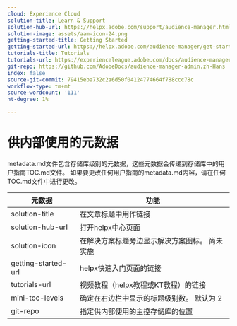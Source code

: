 ```yaml
---
cloud: Experience Cloud
solution-title: Learn & Support
solution-hub-url: https://helpx.adobe.com/support/audience-manager.html
solution-image: assets/aam-icon-24.png
getting-started-title: Getting Started
getting-started-url: https://helpx.adobe.com/audience-manager/get-started.html
tutorials-title: Tutorials
tutorials-url: https://experienceleague.adobe.com/docs/audience-manager-learn/tutorials/overview.html
git-repo: https://github.com/AdobeDocs/audience-manager-admin.zh-Hans
index: false
source-git-commit: 79415eba732c2a6d50f04124774664f788ccc78c
workflow-type: tm+mt
source-wordcount: '111'
ht-degree: 1%

---
```



# 供内部使用的元数据

metadata.md文件包含存储库级别的元数据，这些元数据会传递到存储库中的用户指南TOC.md文件。 如果要更改任何用户指南的metadata.md内容，请在任何TOC.md文件中进行更改。

| 元数据 | 功能 |
|--- |--- |
| solution-title | 在文章标题中用作链接 |
| solution-hub-url | 打开helpx中心页面 |
| solution-icon | 在解决方案标题旁边显示解决方案图标。 尚未实施 |
| getting-started-url | helpx快速入门页面的链接 |
| tutorials-url | 视频教程（helpx教程或KT教程）的链接 |
| mini-toc-levels | 确定在右边栏中显示的标题级别数。 默认为 2 |
| git-repo | 指定供内部使用的主控存储库的位置 |
